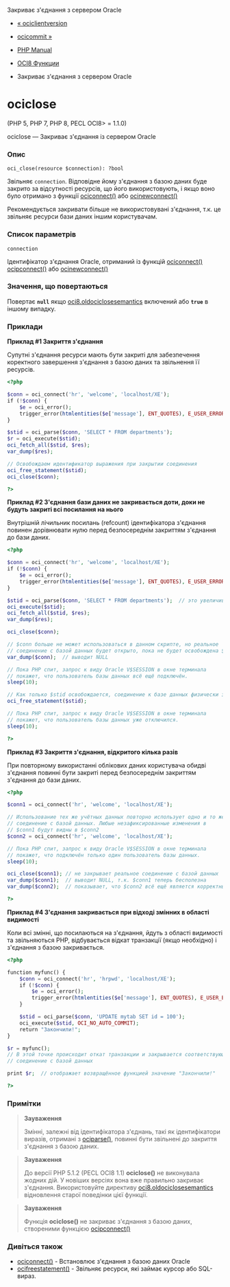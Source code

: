 Закриває з'єднання з сервером Oracle

-   [« ociclientversion](function.oci-client-version.html)
    
-   [ocicommit »](function.oci-commit.html)
    
-   [PHP Manual](index.md)
    
-   [OCI8 Функции](ref.oci8.md)
    
-   Закриває з'єднання з сервером Oracle
    

# ociclose

(PHP 5, PHP 7, PHP 8, PECL OCI8> = 1.1.0)

ociclose — Закриває з'єднання із сервером Oracle

### Опис

```methodsynopsis
oci_close(resource $connection): ?bool
```

Звільняє `connection`. Відповідне йому з'єднання з базою даних буде закрито за відсутності ресурсів, що його використовують, і якщо воно було отримано з функції [ociconnect()](function.oci-connect.html) або [ocinewconnect()](function.oci-new-connect.html)

Рекомендується закривати більше не використовувані з'єднання, т.к. це звільняє ресурси бази даних іншим користувачам.

### Список параметрів

`connection`

Ідентифікатор з'єднання Oracle, отриманий із функцій [ociconnect()](function.oci-connect.html) [ocipconnect()](function.oci-pconnect.html) або [ocinewconnect()](function.oci-new-connect.html)

### Значення, що повертаються

Повертає **`null`** якщо [oci8.oldociclosesemantics](oci8.configuration.html#ini.oci8.old-oci-close-semantics) включений або **`true`** в іншому випадку.

### Приклади

**Приклад #1 Закриття з'єднання**

Супутні з'єднання ресурси мають бути закриті для забезпечення коректного завершення з'єднання з базою даних та звільнення її ресурсів.

```php
<?php

$conn = oci_connect('hr', 'welcome', 'localhost/XE');
if (!$conn) {
    $e = oci_error();
    trigger_error(htmlentities($e['message'], ENT_QUOTES), E_USER_ERROR);
}

$stid = oci_parse($conn, 'SELECT * FROM departments');
$r = oci_execute($stid);
oci_fetch_all($stid, $res);
var_dump($res);

// Освобождаем идентификатор выражения при закрытии соединения
oci_free_statement($stid);
oci_close($conn);

?>
```

**Приклад #2 З'єднання бази даних не закривається доти, доки не будуть закриті всі посилання на нього**

Внутрішній лічильник посилань (refcount) ідентифікатора з'єднання повинен дорівнювати нулю перед безпосереднім закриттям з'єднання до бази даних.

```php
<?php

$conn = oci_connect('hr', 'welcome', 'localhost/XE');
if (!$conn) {
    $e = oci_error();
    trigger_error(htmlentities($e['message'], ENT_QUOTES), E_USER_ERROR);
}

$stid = oci_parse($conn, 'SELECT * FROM departments');  // это увеличивает refcount на $conn
oci_execute($stid);
oci_fetch_all($stid, $res);
var_dump($res);

oci_close($conn);

// $conn больше не может использоваться в данном скрипте, но реальное
// соединение с базой данных будет открыто, пока не будет освобождена $stid.
var_dump($conn);  // выводит NULL

// Пока PHP спит, запрос к виду Oracle V$SESSION в окне терминала
// покажет, что пользователь базы данных всё ещё подключён.
sleep(10);

// Как только $stid освобождается, соединение к базе данных физически закрывается
oci_free_statement($stid);

// Пока PHP спит, запрос к виду Oracle V$SESSION в окне терминала
// покажет, что пользователь базы данных уже отключился.
sleep(10);

?>
```

**Приклад #3 Закриття з'єднання, відкритого кілька разів**

При повторному використанні облікових даних користувача обидві з'єднання повинні бути закриті перед безпосереднім закриттям з'єднання до бази даних.

```php
<?php

$conn1 = oci_connect('hr', 'welcome', 'localhost/XE');

// Использование тех же учётных данных повторно использует одно и то же
// соединение с базой данных. Любые незафиксированные изменения в
// $conn1 будут видны в $conn2
$conn2 = oci_connect('hr', 'welcome', 'localhost/XE');

// Пока PHP спит, запрос к виду Oracle V$SESSION в окне терминала
// покажет, что подключён только один пользователь базы данных.
sleep(10);

oci_close($conn1); // не закрывает реальное соединение с базой данных
var_dump($conn1);  // выводит NULL, т.к. $conn1 теперь бесполезна
var_dump($conn2);  // показывает, что $conn2 всё ещё является корректным ресурсом соединения

?>
```

**Приклад #4 З'єднання закривається при відході змінних в області видимості**

Коли всі змінні, що посилаються на з'єднання, йдуть з області видимості та звільняються PHP, відбувається відкат транзакції (якщо необхідно) і з'єднання з базою закривається.

```php
<?php

function myfunc() {
    $conn = oci_connect('hr', 'hrpwd', 'localhost/XE');
    if (!$conn) {
        $e = oci_error();
        trigger_error(htmlentities($e['message'], ENT_QUOTES), E_USER_ERROR);
    }

    $stid = oci_parse($conn, 'UPDATE mytab SET id = 100');
    oci_execute($stid, OCI_NO_AUTO_COMMIT);
    return "Закончили!";
}

$r = myfunc();
// В этой точке происходит откат транзакции и закрывается соответствующее
// соединение с базой данных

print $r;  // отображает возвращённое функцией значение "Закончили!"

?>
```

### Примітки

> **Зауваження**
> 
> Змінні, залежні від ідентифікатора з'єднань, такі як ідентифікатори виразів, отримані з [ociparse()](function.oci-parse.html), повинні бути звільнені до закриття з'єднання з базою даних.

> **Зауваження**
> 
> До версії PHP 5.1.2 (PECL OCI8 1.1) **ociclose()** не виконувала жодних дій. У новіших версіях вона вже правильно закриває з'єднання. Використовуйте директиву [oci8.oldociclosesemantics](oci8.configuration.html#ini.oci8.old-oci-close-semantics) відновлення старої поведінки цієї функції.

> **Зауваження**
> 
> Функція **ociclose()** не закриває з'єднання з базою даних, створеними функцією [ocipconnect()](function.oci-pconnect.html)

### Дивіться також

-   [ociconnect()](function.oci-connect.html) - Встановлює з'єднання з базою даних Oracle
-   [ocifreestatement()](function.oci-free-statement.html) - Звільняє ресурси, які займає курсор або SQL-вираз.